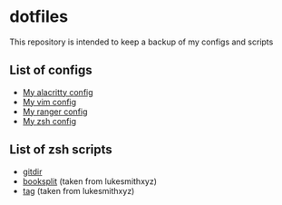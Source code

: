 # dotfiles
This repository is intended to keep a backup of my configs and scripts

## List of configs  
- [My alacritty config](.config/alacritty/alacritty.yml)
- [My vim config](.config/nvim/init.vim)
- [My ranger config](.config/ranger/rc.conf)
- [My zsh config](.config/zsh/.zshrc)

## List of zsh scripts
- [gitdir](.local/bin/gitdir)
- [booksplit](.local/bin/booksplit) (taken from lukesmithxyz)
- [tag](.local/bin/tag) (taken from lukesmithxyz)
